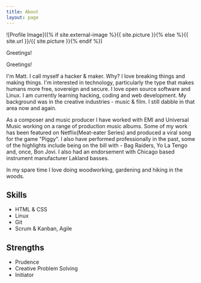 ```yaml
---
title: About
layout: page
---
```

![Profile Image]({% if site.external-image %}{{ site.picture }}{% else %}{{ site.url }}/{{ site.picture }}{% endif %})

<p>Greetings!</p>

Greetings!

I'm Matt. I call myself a hacker & maker. Why? I love breaking things and making things. I'm interested in technology, particularly the type that makes humans more free, sovereign and secure. I love open source software and Linux. I am currently learning hacking, coding and web development. My background was in the creative industries - music & film. I still dabble in that area now and again.

As a composer and music producer I have worked with EMI and Universal Music working on a range of production music albums. Some of my work has been featured on Netflix(Meat-eater Series) and produced a viral song for the game "Piggy". I also have performed professionally in the past, some of the highlights include being on the bill with - Bag Raiders, Yo La Tengo and, once, Bon Jovi. I also had an endorsement with Chicago based instrument manufacturer Lakland basses.

<p>In my spare time I love doing woodworking, gardening and hiking in the woods.</p>

<h2>Skills</h2>

<ul class="skill-list">
	<li>HTML & CSS</li>
	<li>Linux</li>
	<li>Git</li>
	<li>Scrum & Kanban, Agile</li>
</ul>

<h2>Strengths</h2>

<ul class="strength-list">
	<li>Prudence</li>
	<li>Creative Problem Solving</li>
	<li>Initiator</li>
</ul>


